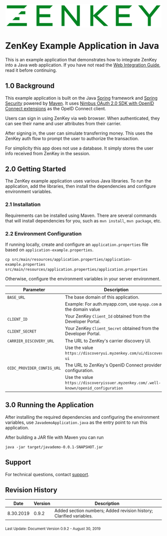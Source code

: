 ![Logo](../../image/ZenKey_rgb.png)

# ZenKey Example Application in Java

This is an example application that demonstrates how to integrate ZenKey into a Java web application. If you have not read the [Web Integration Guide](https://developer.myzenkey.com/docs/web), read it before continuing.

## 1.0 Background

This example application is built on the Java [Spring](https://spring.io/) framework and [Spring Security](https://spring.io/projects/spring-security) powered by [Maven](https://maven.apache.org/). It uses [Nimbus OAuth 2.0 SDK with OpenID Connect extensions](https://connect2id.com/products/nimbus-oauth-openid-connect-sdk) as the OpeID Connect client.

Users can sign in using ZenKey via web browser. When authenticated, they can see their name and user attributes from their carrier.

After signing in, the user can simulate transferring money. This uses the ZenKey auth flow to prompt the user to authorize the transaction.

For simplicity this app does not use a database. It simply stores the user info received from ZenKey in the session.

## 2.0 Getting Started

The ZenKey example application uses various Java libraries. To run the application, add the libraries, then install the dependencies and configure environment variables.

### 2.1 Installation

Requirements can be installed using Maven. There are several commands that will install dependencies for you, such as `mvn install`, `mvn package`, etc.

### 2.2 Environment Configuration

If running locally, create and configure an `application.properties` file based on `application-example.properties`.

```
cp src/main/resources/application.properties/application-example.properties src/main/resources/application.properties/application.properties
```

Otherwise, configure the environment variables in your server environment.

| Parameter        | Description  |
| ------------- | ------------- |  
|`BASE_URL`   |  The base domain of this application. |
|  |  Example: For auth.myapp.com, use `myapp.com` as the domain value |  
|`CLIENT_ID` | Your ZenKey `Client_Id` obtained from the Developer Portal. |  
|`CLIENT_SECRET` | Your ZenKey `Client_Secret` obtained from the Developer Portal.|
|`CARRIER_DISCOVERY_URL` | The URL to ZenKey's carrier discovery UI. |  
|  |  Use the value `https://discoveryui.myzenkey.com/ui/discovery-ui` |  
|`OIDC_PROVIDER_CONFIG_URL` | The URL to ZenKey's OpenID Connect provider configuration. |  
|  |  Use the value `https://discoveryissuer.myzenkey.com/.well-known/openid_configuration` |  

## 3.0 Running the Application

After installing the required dependencies and configuring the environment variables, use `JavademoApplication.java` as the entry point to run this application.

After building a JAR file with Maven you can run
```
java -jar target/javademo-0.0.1-SNAPSHOT.jar
```

## Support

For technical questions, contact [support](mailto:techsupport@myzenkey.com).

## Revision History

| Date      | Version | Description                                   |
| --------- | ------- | --------------------------------------------- |
| 8.30.2019 | 0.9.2  |  Added section numbers; Added revision history; Clarified variables. |

<sub> Last Update:
Document Version 0.9.2 - August 30, 2019</sub>
